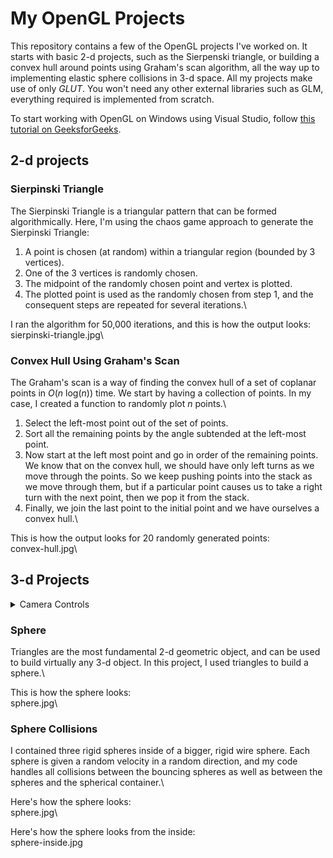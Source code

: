 # My OpenGL Projects

This repository contains a few of the OpenGL projects I've worked on.
It starts with basic 2-d projects, such as the Sierpenski triangle, or building a convex hull around points using Graham's scan algorithm, all the way up to implementing  elastic sphere collisions in 3-d space.
All my projects make use of only *GLUT*.
You won't need any other external libraries such as GLM, everything required is implemented from scratch.

To start working with OpenGL on Windows using Visual Studio, follow [this tutorial on GeeksforGeeks](https://www.geeksforgeeks.org/how-to-setup-opengl-with-visual-studio-2019-on-windows-10/).

## 2-d projects

### Sierpinski Triangle

The Sierpinski Triangle is a triangular pattern that can be formed algorithmically.
Here, I'm using the chaos game approach to generate the Sierpinski Triangle:

1. A point is chosen (at random) within a triangular region (bounded by 3 vertices).
2. One of the 3 vertices is randomly chosen.
3. The midpoint of the randomly chosen point and vertex is plotted.
4. The plotted point is used as the randomly chosen from step 1, and the consequent steps are repeated for several iterations.\

I ran the algorithm for 50,000 iterations, and this is how the output looks:\
<img src = "">sierpinski-triangle.jpg</img>\

### Convex Hull Using Graham's Scan

The Graham's scan is a way of finding the convex hull of a set of coplanar points in *O*(_n_ log(_n_)) time.
We start by having a collection of points.
In my case, I created a function to randomly plot _n_ points.\

1. Select the left-most point out of the set of points.
2. Sort all the remaining points by the angle subtended at the left-most point.
3. Now start at the left most point and go in order of the remaining points. We know that on the convex hull, we should have only left turns as we move through the points. So we keep pushing points into the stack as we move through them, but if a particular point causes us to take a right turn with the next point, then we pop it from the stack.
4. Finally, we join the last point to the initial point and we have ourselves a convex hull.\

This is how the output looks for 20 randomly generated points:\
<img src = "">convex-hull.jpg</img>\

## 3-d Projects

<details>
    <summary>Camera Controls</summary>
    <p>
        In all of these projects, the camera position can be adjusted using the following keys:\
        `W` to move the camera forwards.\
        `S` to move the camera backwards.\
        `A` to move the camera clockwise around subject.\
        `D` to move the camera counterclockwise around subject.\
        `I` to move the camera up.\
        `K` to move the camera down.
    </p>
</details>

### Sphere

Triangles are the most fundamental 2-d geometric object, and can be used to build virtually any 3-d object.
In this project, I used triangles to build a sphere.\

This is how the sphere looks:\
<img src = "">sphere.jpg</img>\

### Sphere Collisions

I contained three rigid spheres inside of a bigger, rigid wire sphere.
Each sphere is given a random velocity in a random direction, and my code handles all collisions between the bouncing spheres as well as between the spheres and the spherical container.\

Here's how the sphere looks:\
<img src = "">sphere.jpg</img>\

Here's how the sphere looks from the inside:\
<img src = "">sphere-inside.jpg</img>